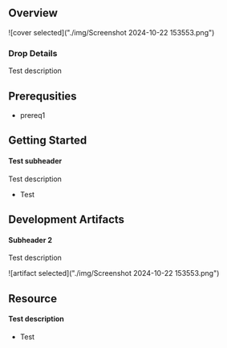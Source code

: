 
## Overview

![cover selected]("./img/Screenshot 2024-10-22 153553.png")

### Drop Details
Test description

## Prerequsities

- prereq1 



      

## Getting Started
#### Test subheader
Test description
- Test 

## Development Artifacts
#### Subheader 2
Test description


![artifact selected]("./img/Screenshot 2024-10-22 153553.png")

## Resource
#### Test description
- Test 
